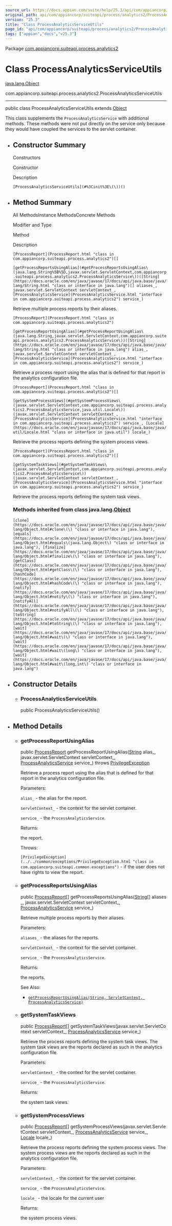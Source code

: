 ```yaml
---
source_url: https://docs.appian.com/suite/help/25.3/api/com/appiancorp/suiteapi/process/analytics2/ProcessAnalyticsServiceUtils.html
original_path: api/com/appiancorp/suiteapi/process/analytics2/ProcessAnalyticsServiceUtils.html
version: "25.3"
title: "Class ProcessAnalyticsServiceUtils"
page_id: "api/com/appiancorp/suiteapi/process/analytics2/ProcessAnalyticsServiceUtils"
tags: ["appian","docs","v25.3"]
---
```



Package [com.appiancorp.suiteapi.process.analytics2](package-summary.html)

# Class ProcessAnalyticsServiceUtils

[java.lang.Object](https://docs.oracle.com/en/java/javase/17/docs/api/java.base/java/lang/Object.html "class or interface in java.lang")

com.appiancorp.suiteapi.process.analytics2.ProcessAnalyticsServiceUtils

* * *

public class ProcessAnalyticsServiceUtils extends [Object](https://docs.oracle.com/en/java/javase/17/docs/api/java.base/java/lang/Object.html "class or interface in java.lang")

This class supplements the `ProcessAnalyticsService` with additional methods. These methods were not put directly on the service only because they would have coupled the services to the servlet container.

-   ## Constructor Summary

    Constructors

    Constructor

    Description

    `[ProcessAnalyticsServiceUtils](#%3Cinit%3E\(\))()`

-   ## Method Summary

    All MethodsInstance MethodsConcrete Methods

    Modifier and Type

    Method

    Description

    `[ProcessReport](ProcessReport.html "class in com.appiancorp.suiteapi.process.analytics2")[]`

    `[getProcessReportsUsingAlias](#getProcessReportsUsingAlias\(java.lang.String%5B%5D,javax.servlet.ServletContext,com.appiancorp.suiteapi.process.analytics2.ProcessAnalyticsService\))([String](https://docs.oracle.com/en/java/javase/17/docs/api/java.base/java/lang/String.html "class or interface in java.lang")[] aliases_, javax.servlet.ServletContext servletContext_, [ProcessAnalyticsService](ProcessAnalyticsService.html "interface in com.appiancorp.suiteapi.process.analytics2") service_)`

    Retrieve multiple process reports by their aliases.

    `[ProcessReport](ProcessReport.html "class in com.appiancorp.suiteapi.process.analytics2")`

    `[getProcessReportUsingAlias](#getProcessReportUsingAlias\(java.lang.String,javax.servlet.ServletContext,com.appiancorp.suiteapi.process.analytics2.ProcessAnalyticsService\))([String](https://docs.oracle.com/en/java/javase/17/docs/api/java.base/java/lang/String.html "class or interface in java.lang") alias_, javax.servlet.ServletContext servletContext_, [ProcessAnalyticsService](ProcessAnalyticsService.html "interface in com.appiancorp.suiteapi.process.analytics2") service_)`

    Retrieve a process report using the alias that is defined for that report in the analytics configuration file.

    `[ProcessReport](ProcessReport.html "class in com.appiancorp.suiteapi.process.analytics2")[]`

    `[getSystemProcessViews](#getSystemProcessViews\(javax.servlet.ServletContext,com.appiancorp.suiteapi.process.analytics2.ProcessAnalyticsService,java.util.Locale\))(javax.servlet.ServletContext servletContext_, [ProcessAnalyticsService](ProcessAnalyticsService.html "interface in com.appiancorp.suiteapi.process.analytics2") service_, [Locale](https://docs.oracle.com/en/java/javase/17/docs/api/java.base/java/util/Locale.html "class or interface in java.util") locale_)`

    Retrieve the process reports defining the system process views.

    `[ProcessReport](ProcessReport.html "class in com.appiancorp.suiteapi.process.analytics2")[]`

    `[getSystemTaskViews](#getSystemTaskViews\(javax.servlet.ServletContext,com.appiancorp.suiteapi.process.analytics2.ProcessAnalyticsService\))(javax.servlet.ServletContext servletContext_, [ProcessAnalyticsService](ProcessAnalyticsService.html "interface in com.appiancorp.suiteapi.process.analytics2") service_)`

    Retrieve the process reports defining the system task views.

    ### Methods inherited from class java.lang.[Object](https://docs.oracle.com/en/java/javase/17/docs/api/java.base/java/lang/Object.html "class or interface in java.lang")

    `[clone](https://docs.oracle.com/en/java/javase/17/docs/api/java.base/java/lang/Object.html#clone\(\) "class or interface in java.lang"), [equals](https://docs.oracle.com/en/java/javase/17/docs/api/java.base/java/lang/Object.html#equals\(java.lang.Object\) "class or interface in java.lang"), [finalize](https://docs.oracle.com/en/java/javase/17/docs/api/java.base/java/lang/Object.html#finalize\(\) "class or interface in java.lang"), [getClass](https://docs.oracle.com/en/java/javase/17/docs/api/java.base/java/lang/Object.html#getClass\(\) "class or interface in java.lang"), [hashCode](https://docs.oracle.com/en/java/javase/17/docs/api/java.base/java/lang/Object.html#hashCode\(\) "class or interface in java.lang"), [notify](https://docs.oracle.com/en/java/javase/17/docs/api/java.base/java/lang/Object.html#notify\(\) "class or interface in java.lang"), [notifyAll](https://docs.oracle.com/en/java/javase/17/docs/api/java.base/java/lang/Object.html#notifyAll\(\) "class or interface in java.lang"), [toString](https://docs.oracle.com/en/java/javase/17/docs/api/java.base/java/lang/Object.html#toString\(\) "class or interface in java.lang"), [wait](https://docs.oracle.com/en/java/javase/17/docs/api/java.base/java/lang/Object.html#wait\(\) "class or interface in java.lang"), [wait](https://docs.oracle.com/en/java/javase/17/docs/api/java.base/java/lang/Object.html#wait\(long\) "class or interface in java.lang"), [wait](https://docs.oracle.com/en/java/javase/17/docs/api/java.base/java/lang/Object.html#wait\(long,int\) "class or interface in java.lang")`

-   ## Constructor Details

    -   ### ProcessAnalyticsServiceUtils

        public ProcessAnalyticsServiceUtils()

-   ## Method Details

    -   ### getProcessReportUsingAlias

        public [ProcessReport](ProcessReport.html "class in com.appiancorp.suiteapi.process.analytics2") getProcessReportUsingAlias([String](https://docs.oracle.com/en/java/javase/17/docs/api/java.base/java/lang/String.html "class or interface in java.lang") alias\_, javax.servlet.ServletContext servletContext\_, [ProcessAnalyticsService](ProcessAnalyticsService.html "interface in com.appiancorp.suiteapi.process.analytics2") service\_) throws [PrivilegeException](../../common/exceptions/PrivilegeException.html "class in com.appiancorp.suiteapi.common.exceptions")

        Retrieve a process report using the alias that is defined for that report in the analytics configuration file.

        Parameters:

        `alias_` - the alias for the report.

        `servletContext_` - the context for the servlet container.

        `service_` - the `ProcessAnalyticsService`.

        Returns:

        the report.

        Throws:

        `[PrivilegeException](../../common/exceptions/PrivilegeException.html "class in com.appiancorp.suiteapi.common.exceptions")` - if the user does not have rights to view the report.

    -   ### getProcessReportsUsingAlias

        public [ProcessReport](ProcessReport.html "class in com.appiancorp.suiteapi.process.analytics2")\[\] getProcessReportsUsingAlias([String](https://docs.oracle.com/en/java/javase/17/docs/api/java.base/java/lang/String.html "class or interface in java.lang")\[\] aliases\_, javax.servlet.ServletContext servletContext\_, [ProcessAnalyticsService](ProcessAnalyticsService.html "interface in com.appiancorp.suiteapi.process.analytics2") service\_)

        Retrieve multiple process reports by their aliases.

        Parameters:

        `aliases_` - the aliases for the reports.

        `servletContext_` - the context for the servlet container.

        `service_` - the `ProcessAnalyticsService`.

        Returns:

        the reports.

        See Also:

        -   [`getProcessReportUsingAlias(String, ServletContext, ProcessAnalyticsService)`](#getProcessReportUsingAlias\(java.lang.String,javax.servlet.ServletContext,com.appiancorp.suiteapi.process.analytics2.ProcessAnalyticsService\))

    -   ### getSystemTaskViews

        public [ProcessReport](ProcessReport.html "class in com.appiancorp.suiteapi.process.analytics2")\[\] getSystemTaskViews(javax.servlet.ServletContext servletContext\_, [ProcessAnalyticsService](ProcessAnalyticsService.html "interface in com.appiancorp.suiteapi.process.analytics2") service\_)

        Retrieve the process reports defining the system task views. The system task views are the reports declared as such in the analytics configuration file.

        Parameters:

        `servletContext_` - the context for the servlet container.

        `service_` - the `ProcessAnalyticsService`.

        Returns:

        the system task views.

    -   ### getSystemProcessViews

        public [ProcessReport](ProcessReport.html "class in com.appiancorp.suiteapi.process.analytics2")\[\] getSystemProcessViews(javax.servlet.ServletContext servletContext\_, [ProcessAnalyticsService](ProcessAnalyticsService.html "interface in com.appiancorp.suiteapi.process.analytics2") service\_, [Locale](https://docs.oracle.com/en/java/javase/17/docs/api/java.base/java/util/Locale.html "class or interface in java.util") locale\_)

        Retrieve the process reports defining the system process views. The system process views are the reports declared as such in the analytics configuration file.

        Parameters:

        `servletContext_` - the context for the servlet container.

        `service_` - the `ProcessAnalyticsService`.

        `locale_` - the locale for the current user

        Returns:

        the system process views.